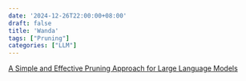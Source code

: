 ```yaml
---
date: '2024-12-26T22:00:00+08:00'
draft: false
title: 'Wanda'
tags: ["Pruning"]
categories: ["LLM"]
---
```


[A Simple and Effective Pruning Approach for Large Language Models](https://xves6ft58q.feishu.cn/docx/FaGQdkBGooNI55xEB81cLt86nOg?from=from_copylink)
